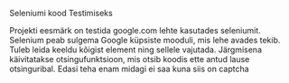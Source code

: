 Seleniumi kood Testimiseks

Projekti eesmärk on testida google.com lehte kasutades seleniumit.
Selenium peab sulgema Google küpsiste mooduli, mis lehe avades tekib.
Tuleb leida keeldu kõigist element ning sellele vajutada.
Järgmisena käivitatakse otsingufunktsioon, mis otsib koodis ette antud lause otsinguribal. Edasi teha enam midagi ei saa kuna siis on captcha
